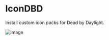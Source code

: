 # IconDBD
Install custom icon packs for Dead by Daylight.

![image](https://raw.githubusercontent.com/Dan-Banfield/IconDBD/master/IconDBD/IconDBD.ico)

